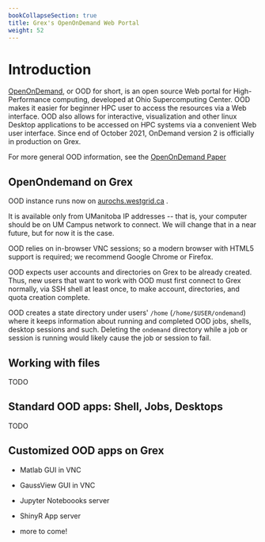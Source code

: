 ```yaml
---
bookCollapseSection: true
title: Grex's OpenOnDemand Web Portal
weight: 52
---
```


# Introduction

[OpenOnDemand](https://openondemand.org/), or OOD for short, is an open source Web portal for High-Performance computing, developed at Ohio Supercomputing Center.
OOD makes it easier for beginner HPC user to access the resources via a Web interface. OOD also allows for interactive, visualization and other linux Desktop applications to be accessed on HPC systems via a convenient Web user interface.
Since end of October 2021, OnDemand version 2 is officially in production  on Grex. 

For more general OOD information, see the [OpenOnDemand Paper](https://joss.theoj.org/papers/10.21105/joss.00622)

## OpenOndemand on Grex 

OOD instance runs now on [aurochs.westgrid.ca](https://aurochs.westgrid.ca) .

It is available only from UManitoba IP addresses -- that is, your computer should be on UM Campus network to connect. We will change that in a near future, but for now it is the case.

OOD relies on in-browser VNC sessions; so a modern browser with HTML5 support is required; we recommend Google Chrome or Firefox. 

OOD expects  user accounts and directories on Grex to be already created. Thus, new users that want to work with OOD must first connect to Grex normally, via SSH shell at least once, to make account, directories, and quota creation complete.

OOD creates a state directory under users' ``/home`` (``/home/$USER/ondemand``) where it keeps information about running and completed OOD jobs, shells, desktop sessions and such. Deleting the ``ondemand`` directory while a job or session is running would likely cause the job or session to fail.

## Working with files

TODO

## Standard OOD apps: Shell, Jobs, Desktops 

TODO

## Customized OOD apps on Grex

 - Matlab GUI in VNC
 
 - GaussView GUI in VNC
 
 - Jupyter Noteboooks server
 
 - ShinyR App server
 
 - more to come! 
 
 